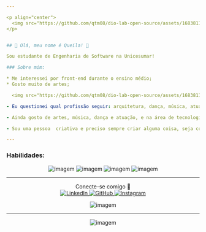 ```yaml
---

<p align="center">
  <img src="https://github.com/qtm08/dio-lab-open-source/assets/168381196/18e7587d-f81b-446c-90b0-794e72d4e719" alt="imagem">
</p>


## 🌿 Olá, meu nome é Queila! 🌸

Sou estudante de Engenharia de Software na Unicesumar!

### Sobre mim:

* Me interessei por front-end durante o ensino médio;
* Gosto muito de artes;

  <img src="https://github.com/qtm08/dio-lab-open-source/assets/168381196/74e3388c-2ed5-43f9-8ea8-f5e3994794d3" alt="imagem"> **Por que escolhi essa área?**

- Eu questionei qual profissão seguir: arquitetura, dança, música, atuação, artes... mas nunca parei em uma coisa para focar e me profissionalizar de verdade, até um dia em que me colocaram numa escola técnica e descobri essa área de tecnologia e achei que era a coisa mais legal do mundo!

- Ainda gosto de artes, música, dança e atuação, e na área de tecnologia perdi um pouco do medo de matemática, mesmo que não pense em seguir carreira; porém, eu quero mesmo ser engenheira de software e produzir algo que ajude as pessoas <33

- Sou uma pessoa  criativa e preciso sempre criar alguma coisa, seja com minhas mãos ou cabeça! E a área de front-end permite isso, com tantas possibilidades para não criar apenas algo bonito, mas funcional e prático.

---
```

### Habilidades:

<p align ="center">
        
  <img src="https://github.com/qtm08/dio-lab-open-source/assets/168381196/c0bccda5-c801-43f6-8a2a-e8cd74665e69" alt="imagem">
  <img src="https://github.com/qtm08/dio-lab-open-source/assets/168381196/ecfc86c0-4ba5-4005-a6f1-aeae6e880725" alt="imagem">
  <img src="https://github.com/qtm08/dio-lab-open-source/assets/168381196/2fc45e59-ad7f-4487-9781-c1caf3d61159" alt="imagem">
  <img src="https://github.com/qtm08/dio-lab-open-source/assets/168381196/60adf133-9eee-45dd-8a12-29948ed9a87d" alt="imagem">

</p>

---
<p align="center">
    Conecte-se comigo 🌼 <br>
    <a href="https://www.linkedin.com/in/queila-teixeira-martins/">
        <img src="https://img.shields.io/badge/LinkedIn-%23F33A6A?style=for-the-badge&logo=linkedin&logoColor=white" alt="LinkedIn">
    </a>
    <a href="https://github.com/qtm08">
        <img src="https://img.shields.io/badge/Github-%F8C8DCA?style=for-the-badge&logo=github&logoColor=white" alt="GitHub">
            </a>
      <a href="https://www.instagram.com/_lilasart/">
         <img src="https://img.shields.io/badge/Instagram-%23FFD700?style=for-the-badge&logo=instagram&logoColor=white" alt="Instagram">
      </a>
</p>


<p align="center">
  <img src="https://github.com/qtm08/dio-lab-open-source/assets/168381196/e7f23562-e29b-4995-8cec-0a9dc97caebf" alt="imagem">
</p>

---

<p align="center">
  <img src="https://github.com/qtm08/dio-lab-open-source/assets/168381196/bdda3c27-6a6e-4e4b-90b3-97b91bc0f5ff" alt="imagem">
</p>
